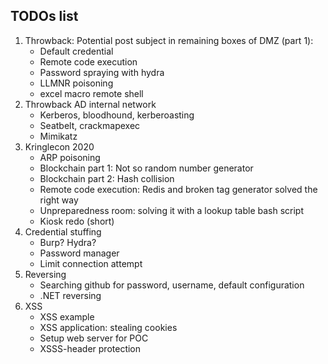 ## TODOs list

1. Throwback: Potential post subject in remaining boxes of DMZ (part 1): 
	* Default credential
	* Remote code execution
	* Password spraying with hydra
	* LLMNR poisoning
	* excel macro remote shell
2. Throwback AD internal network
	* Kerberos, bloodhound, kerberoasting
	* Seatbelt, crackmapexec
	* Mimikatz
3. Kringlecon 2020
	* ARP poisoning
	* Blockchain part 1: Not so random number generator
	* Blockchain part 2: Hash collision
	* Remote code execution: Redis and broken tag generator solved the right way
	* Unpreparedness room: solving it with a lookup table bash script
	* Kiosk redo (short)
4. Credential stuffing
	* Burp? Hydra?
	* Password manager
	* Limit connection attempt
5. Reversing
 	* Searching github for password, username, default configuration
	* .NET reversing
6. XSS
	* XSS example
	* XSS application: stealing cookies
	* Setup web server for POC
	* XSSS-header protection
